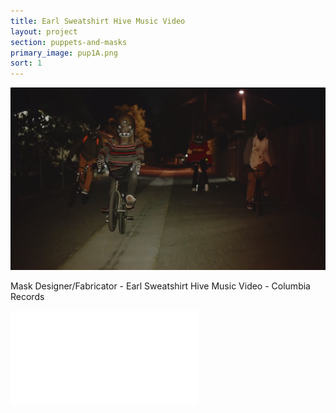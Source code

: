 ```yaml
---
title: Earl Sweatshirt Hive Music Video
layout: project
section: puppets-and-masks
primary_image: pup1A.png
sort: 1
---
```


![Earl Sweatshirt Hive Mask](/img/puppets-and-masks/pup1B.png)

Mask Designer/Fabricator - Earl Sweatshirt Hive Music Video - Columbia Records

<div class="video-container">
  <iframe src="//www.youtube.com/embed/0FcDXL5Aw0o" frameborder="0" allowfullscreen></iframe>
</div>
